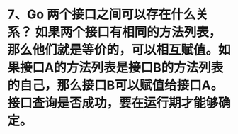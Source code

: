 # 7、Go 两个接口之间可以存在什么关系？ 如果两个接口有相同的方法列表，那么他们就是等价的，可以相互赋值。如果接口A的方法列表是接口B的方法列表的自己，那么接口B可以赋值给接口A。接口查询是否成功，要在运行期才能够确定。 

